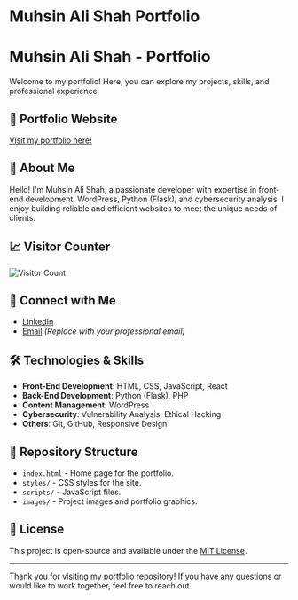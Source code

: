 # Muhsin Ali Shah Portfolio
 
# Muhsin Ali Shah - Portfolio

Welcome to my portfolio! Here, you can explore my projects, skills, and professional experience.

## 📍 Portfolio Website

[Visit my portfolio here!](https://imuhsinalishah.github.io/Muhsin-Ali-Shah-Portfolio/)

## 🚀 About Me

Hello! I'm Muhsin Ali Shah, a passionate developer with expertise in front-end development, WordPress, Python (Flask), and cybersecurity analysis. I enjoy building reliable and efficient websites to meet the unique needs of clients.

## 📈 Visitor Counter

![Visitor Count](https://profile-counter.glitch.me/{MuhsinAliShah}/count.svg)

## 🔗 Connect with Me

- [LinkedIn](https://www.linkedin.com/in/muhsin-ali-shah)
- [Email](mailto:muhsinalishah@hotmail.com) *(Replace with your professional email)*

## 🛠️ Technologies & Skills

- **Front-End Development**: HTML, CSS, JavaScript, React
- **Back-End Development**: Python (Flask), PHP
- **Content Management**: WordPress
- **Cybersecurity**: Vulnerability Analysis, Ethical Hacking
- **Others**: Git, GitHub, Responsive Design

## 📂 Repository Structure

- `index.html` - Home page for the portfolio.
- `styles/` - CSS styles for the site.
- `scripts/` - JavaScript files.
- `images/` - Project images and portfolio graphics.

## 📄 License

This project is open-source and available under the [MIT License](LICENSE).

---

Thank you for visiting my portfolio repository! If you have any questions or would like to work together, feel free to reach out.
